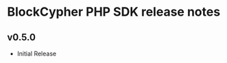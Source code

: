 BlockCypher PHP SDK release notes
=================================

v0.5.0
------
* Initial Release
